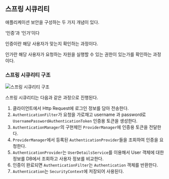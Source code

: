 ## 스프링 시큐리티

애플리케이션 보안을 구성하는 두 가지 개념이 있다. 

‘인증’과 ‘인가’이다

인증이란 해당 사용자가 맞는지 확인하는 과정이다.

인가란 해당 사용자가 요청하는 자원을 실행할 수 있는 권한이 있는가를 확인하는 과정이다.

### 스프링 시큐리티 구조

![스프링 시큐리티 구조](https://github.com/boseungk/TIL/assets/95980754/3d137b36-191a-48f4-afed-e538372df43a)

스프링 시큐리티는 다음과 같은 과정으로 진행된다.

1. 클라이언트에서 Http Request에 로그인 정보를 담아 전송한다.
2. `AuthenticationFilter`가 요청을 가로채고 username 과 password로 `UsernamePasswordAuthenticationToken` 인증용 토큰을 생성한다.
3. `AuthenticationManager`의 구현체인 `ProviderManager`에 인증용 토큰을 전달한다. 
4. `ProviderManager`에서 등록된 `AuthenticationProvider`들을 조회하여 인증을 요청한다.
5. `AuthenticationProvider`는 `UserDetailsService`를 이용해서 User 객체에 대한 정보를 DB에서 조회하고 사용자 정보를 비교한다.
6. 인증이 완료되면 `AuthenticationFilter`는 `Authentication` 객체를 반환한다.
7. `Authentication`는 `SecurityContext`에 저장되어 사용된다.
